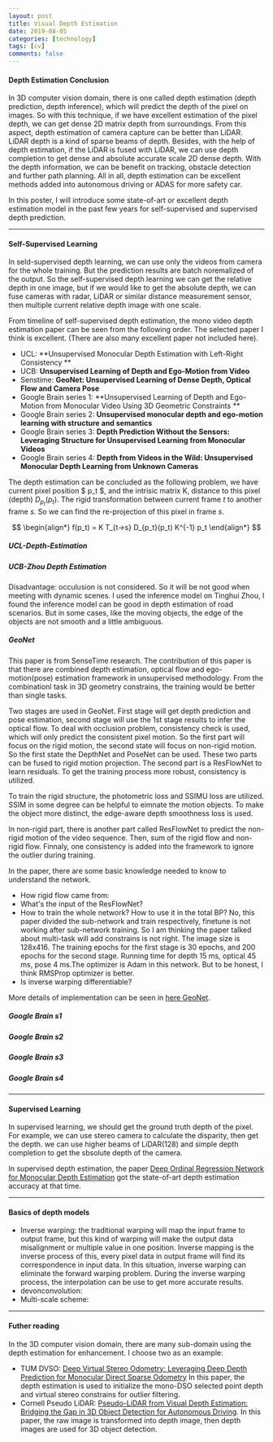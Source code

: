 ```yaml
---
layout: post
title: Visual Depth Estimation
date: 2019-08-05
categories: [technology]
tags: [cv]
comments: false
---
```



#### Depth Estimation Conclusion

In 3D computer vision domain, there is one called depth estimation (depth prediction, depth inference), which will predict the depth of the pixel on images. So with this technique, if we have excellent estimation of the pixel depth, we can get dense 2D matrix depth from surroundings. From this aspect, depth estimation of camera capture can be better than LiDAR. LiDAR depth is a kind of sparse beams of depth. Besides, with the help of depth estimation, if the LiDAR is fused with LiDAR, we can use depth completion to get dense and absolute accurate scale 2D dense depth. With the depth information, we can be benefit on tracking, obstacle detection and further path planning. All in all, depth estimation can be excellent methods added into autonomous driving or ADAS for more safety car. 

In this poster, I will introduce some state-of-art or excellent depth estimation model in the past few years for self-supervised and supervised depth prediction. 

***

#### Self-Supervised Learning
In seld-supervised depth learning, we can use only the videos from camera for the whole training. But the prediction results are batch noremalized of the output. So the self-supervised depth learning we can get the relative depth in one image, but if we would like to get the absolute depth, we can fuse cameras with radar, LiDAR or similar distance measurement sensor, then multiple current relative depth image with one scale. 

From timeline of self-supervised depth estimation, the mono video depth estimation paper can be seen from the following order. The selected paper I think is excellent. (There are also many excellent paper not included here).
- UCL: **Unsupervised Monocular Depth Estimation with Left-Right Consistency **
- UCB: **Unsupervised Learning of Depth and Ego-Motion from Video**
- Senstime: **GeoNet: Unsupervised Learning of Dense Depth, Optical Flow and Camera Pose**
- Google Brain series 1: **Unsupervised Learning of Depth and Ego-Motion from Monocular Video
Using 3D Geometric Constraints **
- Google Brain series 2: **Unsupervised monocular depth and ego-motion learning with
structure and semantics**
- Google Brain series 3: **Depth Prediction Without the Sensors: Leveraging Structure for Unsupervised
Learning from Monocular Videos**
- Google Brain series 4: **Depth from Videos in the Wild: Unsupervised Monocular Depth Learning from Unknown Cameras**

The depth estimation can be concluded as the following problem, we have current pixel position $ p_t $, and the intrisic matrix K, distance to this pixel (depth) $D_{p_t}(p_t)$. The rigid transformation between current frame $t$ to another frame $s$. So we can find the re-projection of this pixel in frame $s$.

$$
\begin{align*}
f(p_t) = K T_{t->s} D_{p_t}(p_t) K^{-1} p_t
\end{align*}
$$

##### UCL-Depth-Estimation

##### UCB-Zhou Depth Estimation

Disadvantage: occulusion is not considered. So it will be not good when meeting with dynamic scenes. I used the inference model on Tinghui Zhou, I found the inference model can be good in depth estimation of road scenarios. But in some cases, like the moving objects, the edge of the objects are not smooth and a little ambiguous. 

##### GeoNet
This paper is from SenseTime research. The contribution of this paper is that there are combined depth estimation, optical flow and ego-motion(pose) estimation framework in unsupervised methodology. From the combinationl task in 3D geometry constrains, the training would be better than single tasks. 

Two stages are used in GeoNet. First stage will get depth prediction and pose estimation, second stage will use the 1st stage results to infer the optical flow. To deal with occlusion problem, consistency check is used, which will only predict the consistent pixel motion. So the first part will focus on the rigid motion, the second state will focus on non-rigid motion. So the first state the DepthNet and PoseNet can be used. These two parts can be fused to rigid motion projection. The second part is a ResFlowNet to learn residuals. To get the training process more robust, consistency is utilized.

To train the rigid structure, the photometric loss and SSIMU loss are utilized. SSIM in some degree can be helpful to eimnate the motion objects. To make the object more distinct, the edge-aware depth smoothness loss is used.

In non-rigid part, there is another part called ResFlowNet to predict the non-rigid motion of the video sequence. Then, sum of the rigid flow and non-rigid flow. Finnaly, one consistency is added into the framework to ignore the outlier during training.

In the paper, there are some basic knowledge needed to know to understand the network. 

- How rigid flow came from:
- What's the input of the ResFlowNet?
- How to train the whole network? How to use it in the total BP? No, this paper divided the sub-network and train respectively, finetune is not working after sub-network training. So I am thinking the paper talked about multi-task will add constrains is not right. The image size is 128x416. The training epochs for the first stage is 30 epochs, and 200 epochs for the second stage. Running time for depth 15 ms, optical 45 ms, pose 4 ms.The optimizer is Adam in this network. But to be honest, I think RMSProp optimizer is better.
- Is inverse warping differentiable?

More details of implementation can be seen in [here GeoNet](https://github.com/yzcjtr/GeoNet).


##### Google Brain s1 

##### Google Brain s2 

##### Google Brain s3 

##### Google Brain s4

***

#### Supervised Learning
In supervised learning, we should get the ground truth depth of the pixel. For example, we can use stereo camera to calculate the disparity, then get the depth. we can use higher beams of LiDAR(128) and simple depth completion to get the sbsolute depth of the camera. 

In supervised depth estimation, the paper [Deep Ordinal Regression Network for Monocular Depth Estimation](http://openaccess.thecvf.com/content_cvpr_2018/html/Fu_Deep_Ordinal_Regression_CVPR_2018_paper.html) got the state-of-art depth estimation accuracy at that time.

***

#### Basics of depth models
- Inverse warping: the traditional warping will map the input frame to output frame, but this kind of warping will make the output data misalignment or multiple value in one position. Inverse mapping is the inverse process of this, every pixel data in output frame will find its correspondence in input data. In this situation, inverse warping can eliminate the forward warping problem. During the inverse warping process, the interpolation can be use to get more accurate results.  
- devonconvolution:
- Multi-scale scheme: 

***

#### Futher reading 
In the 3D computer vision domain, there are many sub-domain using the depth estimation for enhancement. I choose two as an example:
- TUM DVSO: [Deep Virtual Stereo Odometry: Leveraging Deep Depth Prediction for Monocular Direct Sparse Odometry](https://arxiv.org/abs/1807.02570) In this paper, the depth estimation is used to initialize the mono-DSO selected point depth and virtual stereo constrains for outlier filtering.
- Cornell Pseudo LiDAR: [Pseudo-LiDAR from Visual Depth Estimation: Bridging the Gap in 3D Object Detection for Autonomous Driving](https://arxiv.org/abs/1812.07179). In this paper, the raw image is transformed into depth image, then depth images are used for 3D object detection. 